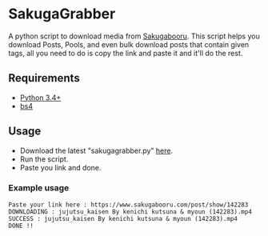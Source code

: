 # SakugaGrabber
A python script to download media from [Sakugabooru](https://www.sakugabooru.com).
This script helps you download Posts, Pools, and even bulk download posts that contain given tags, all you need to do is copy the link and paste it and it'll do the rest.

## Requirements
  * [Python 3.4+](https://www.python.org/downloads/)
  * [bs4](https://pypi.python.org/pypi/beautifulsoup4)

## Usage
* Download the latest "sakugagrabber.py" [here](https://github.com/RedaZt/SakugaGrabber/releases).
* Run the script.
* Paste you link and done.

### Example usage
```
Paste your link here : https://www.sakugabooru.com/post/show/142283
DOWNLOADING : jujutsu_kaisen By kenichi kutsuna & myoun (142283).mp4
SUCCESS : jujutsu_kaisen By kenichi kutsuna & myoun (142283).mp4
DONE !!
```
